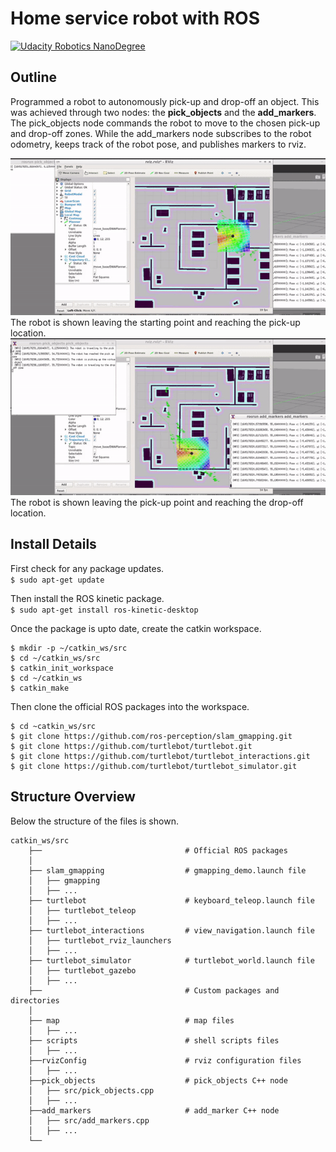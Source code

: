 # Home service robot with ROS
[![Udacity Robotics NanoDegree](https://img.shields.io/badge/Udacity-RoboND-blue.svg?logo=udacity&link=http://left)](https://www.udacity.com/course/robotics-software-engineer--nd209)

## Outline

Programmed a robot to autonomously pick-up and drop-off an object. This was achieved through two nodes: the __pick_objects__ and the __add_markers__.   
The pick_objects node commands the robot to move to the chosen pick-up and drop-off zones. While the add_markers node subscribes to the robot odometry, keeps track of the robot pose, and publishes markers to rviz.

<div align="center">
    <img src="hs_robot1.gif" width="600">
</div>
The robot is shown leaving the starting point and reaching the pick-up location.

<div align="center">
    <img src="hs_robot2.gif" width="600">
</div>
The robot is shown leaving the pick-up point and reaching the drop-off location.

## Install Details

First check for any package updates.  
`$ sudo apt-get update `

Then install the ROS kinetic package.  
`$ sudo apt-get install ros-kinetic-desktop `

Once the package is upto date, create the catkin workspace.
```
$ mkdir -p ~/catkin_ws/src
$ cd ~/catkin_ws/src
$ catkin_init_workspace
$ cd ~/catkin_ws
$ catkin_make
```

Then clone the official ROS packages into the workspace.
```
$ cd ~catkin_ws/src
$ git clone https://github.com/ros-perception/slam_gmapping.git
$ git clone https://github.com/turtlebot/turtlebot.git
$ git clone https://github.com/turtlebot/turtlebot_interactions.git
$ git clone https://github.com/turtlebot/turtlebot_simulator.git
```

## Structure Overview

Below the structure of the files is shown.
```
catkin_ws/src
    ├──                                # Official ROS packages
    │
    ├── slam_gmapping                  # gmapping_demo.launch file                   
    │   ├── gmapping
    │   ├── ...
    ├── turtlebot                      # keyboard_teleop.launch file
    │   ├── turtlebot_teleop
    │   ├── ...
    ├── turtlebot_interactions         # view_navigation.launch file      
    │   ├── turtlebot_rviz_launchers
    │   ├── ...
    ├── turtlebot_simulator            # turtlebot_world.launch file 
    │   ├── turtlebot_gazebo
    │   ├── ...
    ├──                                # Custom packages and directories
    │
    ├── map                            # map files
    │   ├── ...
    ├── scripts                        # shell scripts files
    │   ├── ...
    ├──rvizConfig                      # rviz configuration files
    │   ├── ...
    ├──pick_objects                    # pick_objects C++ node
    │   ├── src/pick_objects.cpp
    │   ├── ...
    ├──add_markers                     # add_marker C++ node
    │   ├── src/add_markers.cpp
    │   ├── ...
    └──
```
